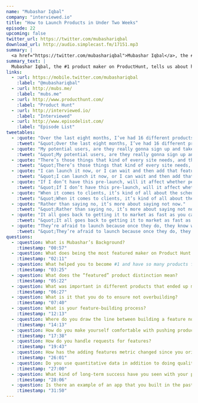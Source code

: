 ```yaml
---
name: "Mubashar Iqbal"
company: "interviewed.io"
title: "How to Launch Products in Under Two Weeks"
episode: 22
upcoming: false
twitter_url: https://twitter.com/mubashariqbal
download_url: http://audio.simplecast.fm/17151.mp3
summary: |
  <a href="https://twitter.com/mubashariqbal">Mubashar Iqbal</a>, the #1 product maker on ProductHunt, tells us about how he launches products that people use in weeks, not months.
summary_text: |
  Mubashar Iqbal, the #1 product maker on ProductHunt, tells us about how he launches products that people use in weeks, not months.
links:
  - :url: https://mobile.twitter.com/mubashariqbal
    :label: "@mubashariqbal"
  - :url: http://mubs.me/
    :label: "mubs.me"
  - :url: http://www.producthunt.com/
    :label: "Product Hunt"
  - :url: http://interviewed.io/
    :label: "Interviewed"
  - :url: http://www.episodelist.com/
    :label: "Episode List" 
tweetables:
  - :quote: "Over the last eight months, I’ve had 16 different products featured."
    :tweet: "&quot;Over the last eight months, I’ve had 16 different products featured.&quot; @mubashariqbal"
  - :quote: "My potential users, are they really gonna sign up and take the time to enter all this information?"
    :tweet: "&quot;My potential users, are they really gonna sign up and take the time to enter all this information?&quot; @mubashariqbal"
  - :quote: "There’s those things that kind of every site needs, and those you kind of just start with."
    :tweet: "&quot;There’s those things that kind of every site needs, and those you kind of just start with.&quot; @mubashariqbal"
  - :quote: "I can launch it now, or I can wait and then add that feature and then launch it as well."
    :tweet: "&quot;I can launch it now, or I can wait and then add that feature and then launch it as well.&quot; @mubashariqbal"
  - :quote: "If I don’t have this pre-launch, will it affect whether people value the idea or not?"
    :tweet: "&quot;If I don’t have this pre-launch, will it affect whether people value the idea or not?&quot; @mubashariqbal"
  - :quote: "When it comes to clients, it’s kind of all about the schedule."
    :tweet: "&quot;When it comes to clients, it’s kind of all about the schedule.&quot; @mubashariqbal"
  - :quote: "Rather than saying no, it’s more about saying not now."
    :tweet: "&quot;Rather than saying no, it’s more about saying not now.&quot; @mubashariqbal"  
  - :quote: "It all goes back to getting it to market as fast as you can."
    :tweet: "&quot;It all goes back to getting it to market as fast as you can.&quot; @mubashariqbal"  
  - :quote: "They’re afraid to launch because once they do, they know whether it’ll succeed or fail."
    :tweet: "&quot;They’re afraid to launch because once they do, they know whether it’ll succeed or fail.&quot; @mubashariqbal"      
questions:
  - :question: What is Mubashar’s Background? 
    :timestamp: "00:57"
  - :question: What does being the most featured maker on Product Hunt mean? 
    :timestamp: "02:11"
  - :question: What helped you to become #1 and have so many products features on Product Hunt? 
    :timestamp: "03:25"
  - :question: What does the “featured” product distinction mean?
    :timestamp: "05:22"
  - :question: What was important in different products that ended up making them get featured?
    :timestamp: "06:27"
  - :question: What is it that you do to ensure not overbuilding?
    :timestamp: "07:40"  
  - :question: What is your feature-building process?
    :timestamp: "12:13" 
  - :question: Where do you draw the line between building a feature now vs later?
    :timestamp: "14:13" 
  - :question: How do you make yourself comfortable with pushing products out when they’re ready to be pushed out?
    :timestamp: "17:38" 
  - :question: How do you handle requests for features?
    :timestamp: "19:43" 
  - :question: How has the adding features metric changed since you originally launched the project?
    :timestamp: "26:01"
  - :question: Do you use quantitative data in addition to doing qualitative customer development?
    :timestamp: "27:00" 
  - :question: What kind of long-term success have you seen with your products and what has made a difference between the ones that are ones that are successful over time and the ones that go wayside?
    :timestamp: "28:06" 
  - :question: Is there an example of an app that you built in the past where you built way too much?
    :timestamp: "31:50"            
---
```

